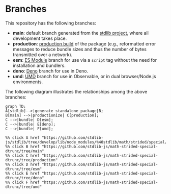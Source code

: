 <!--

@license Apache-2.0

Copyright (c) 2022 The Stdlib Authors.

Licensed under the Apache License, Version 2.0 (the "License");
you may not use this file except in compliance with the License.
You may obtain a copy of the License at

    http://www.apache.org/licenses/LICENSE-2.0

Unless required by applicable law or agreed to in writing, software
distributed under the License is distributed on an "AS IS" BASIS,
WITHOUT WARRANTIES OR CONDITIONS OF ANY KIND, either express or implied.
See the License for the specific language governing permissions and
limitations under the License.

-->

# Branches

This repository has the following branches:

-   **main**: default branch generated from the [stdlib project][stdlib-url], where all development takes place.
-   **production**: [production build][production-url] of the package (e.g., reformatted error messages to reduce bundle sizes and thus the number of bytes transmitted over a network).
-   **esm**: [ES Module][esm-url] branch for use via a `script` tag without the need for installation and bundlers.
-   **deno**: [Deno][deno-url] branch for use in Deno.
-   **umd**: [UMD][umd-url] branch for use in Observable, or in dual browser/Node.js environments.

The following diagram illustrates the relationships among the above branches:

```mermaid
graph TD;
A[stdlib]-->|generate standalone package|B;
B[main] -->|productionize| C[production];
C -->|bundle| D[esm];
C -->|bundle| E[deno];
C -->|bundle| F[umd];

%% click A href "https://github.com/stdlib-js/stdlib/tree/develop/lib/node_modules/%40stdlib/math/strided/special/dtrunc"
%% click B href "https://github.com/stdlib-js/math-strided-special-dtrunc/tree/main"
%% click C href "https://github.com/stdlib-js/math-strided-special-dtrunc/tree/production"
%% click D href "https://github.com/stdlib-js/math-strided-special-dtrunc/tree/esm"
%% click E href "https://github.com/stdlib-js/math-strided-special-dtrunc/tree/deno"
%% click F href "https://github.com/stdlib-js/math-strided-special-dtrunc/tree/umd"
```

[stdlib-url]: https://github.com/stdlib-js/stdlib/tree/develop/lib/node_modules/%40stdlib/math/strided/special/dtrunc
[production-url]: https://github.com/stdlib-js/math-strided-special-dtrunc/tree/production
[deno-url]: https://github.com/stdlib-js/math-strided-special-dtrunc/tree/deno
[umd-url]: https://github.com/stdlib-js/math-strided-special-dtrunc/tree/umd
[esm-url]: https://github.com/stdlib-js/math-strided-special-dtrunc/tree/esm